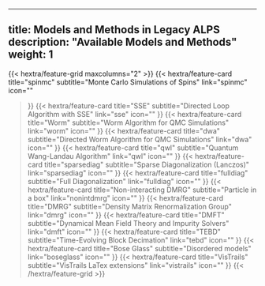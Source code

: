 
---
title: Models and Methods in Legacy ALPS
description: "Available Models and Methods"
weight: 1
---

{{< hextra/feature-grid maxcolumns="2" >}}
  {{< hextra/feature-card
    title="spinmc"
    subtitle="Monte Carlo Simulations of Spins"
    link="spinmc"
    icon=""
  >}}
  {{< hextra/feature-card
    title="SSE"
    subtitle="Directed Loop Algorithm with SSE"
    link="sse"
    icon=""
  >}}
  {{< hextra/feature-card
    title="Worm"
    subtitle="Worm Algorithm for QMC Simulations"
    link="worm"
    icon=""
  >}}
  {{< hextra/feature-card
    title="dwa"
    subtitle="Directed Worm Algorithm for QMC Simulations"
    link="dwa"
    icon=""
  >}}
  {{< hextra/feature-card
    title="qwl"
    subtitle="Quantum Wang-Landau Algorithm"
    link="qwl"
    icon=""
  >}}
 {{< hextra/feature-card
    title="sparsediag"
    subtitle="Sparse Diagonalization (Lanczos)"
    link="sparsediag"
    icon=""
  >}}
  {{< hextra/feature-card
    title="fulldiag"
    subtitle="Full Diagonalization"
    link="fulldiag"
    icon=""
  >}}
  {{< hextra/feature-card
    title="Non-interacting DMRG"
    subtitle="Particle in a box"
    link="nonintdmrg"
    icon=""
  >}}
  {{< hextra/feature-card
    title="DMRG"
    subtitle="Density Matrix Renormalization Group"
    link="dmrg"
    icon=""
  >}}
  {{< hextra/feature-card
    title="DMFT"
    subtitle="Dynamical Mean Field Theory and Impurity Solvers"
    link="dmft"
    icon=""
  >}}
  {{< hextra/feature-card
    title="TEBD"
    subtitle="Time-Evolving Block Decimation"
    link="tebd"
    icon=""
  >}}
  {{< hextra/feature-card
    title="Bose Glass"
    subtitle="Disordered models"
    link="boseglass"
    icon=""
  >}}
  {{< hextra/feature-card
    title="VisTrails"
    subtitle="VisTrails LaTex extensions"
    link="vistrails"
    icon=""
  >}}
{{< /hextra/feature-grid >}}




